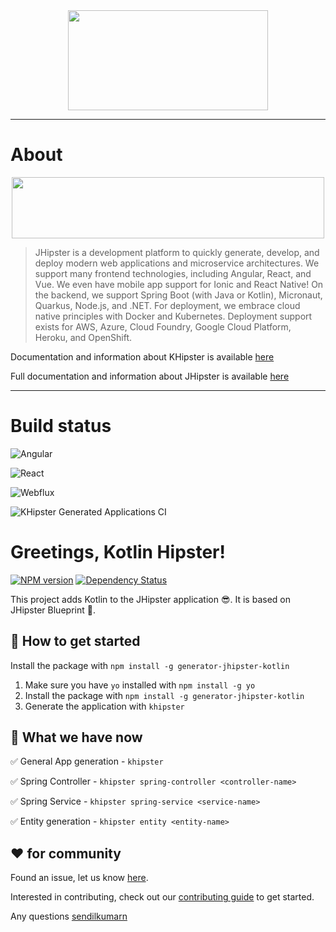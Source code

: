 <div align="center">
    <a href="https://khipster.dev">
        <img width="320" height="160" src="https://raw.githubusercontent.com/jhipster/jhipster-kotlin/main/logo-khipster.png">
    </a>
</div>

---

# About

<div align="center">
    <a href="https://khipster.dev">
        <img width="500" height="98" src="https://raw.githubusercontent.com/sendilkumarn/jhipster-kotlin-artwork/master/about-project.png">
    </a>
</div>

> JHipster is a development platform to quickly generate, develop, and deploy modern web applications and microservice architectures. We support many frontend technologies, including Angular, React, and Vue. We even have mobile app support for Ionic and React Native! On the backend, we support Spring Boot (with Java or Kotlin), Micronaut, Quarkus, Node.js, and .NET. For deployment, we embrace cloud native principles with Docker and Kubernetes. Deployment support exists for AWS, Azure, Cloud Foundry, Google Cloud Platform, Heroku, and OpenShift.


Documentation and information about KHipster is available [here](https://www.khipster.dev/)

Full documentation and information about JHipster is available [here](https://www.jhipster.tech/)

---

# Build status

![Angular](https://github.com/jhipster/jhipster-kotlin/workflows/Angular/badge.svg)

![React](https://github.com/jhipster/jhipster-kotlin/workflows/React/badge.svg)

![Webflux](https://github.com/jhipster/jhipster-kotlin/workflows/Webflux/badge.svg)

![KHipster Generated Applications CI](https://github.com/jhipster/jhipster-kotlin/workflows/KHipster%20Generated%20Applications%20CI/badge.svg)

# Greetings, Kotlin Hipster!

[![NPM version][npm-image]][npm-url]
[![Dependency Status][daviddm-image]][daviddm-url]

This project adds Kotlin to the JHipster application 😎. It is based on JHipster Blueprint 🔵.

## 🚀 How to get started

Install the package with `npm install -g generator-jhipster-kotlin`

1. Make sure you have `yo` installed with `npm install -g yo`
2. Install the package with `npm install -g generator-jhipster-kotlin`
3. Generate the application with `khipster`

## 🚦 What we have now

✅ General App generation - `khipster`

✅ Spring Controller - `khipster spring-controller <controller-name>`

✅ Spring Service - `khipster spring-service <service-name>`

✅ Entity generation - `khipster entity <entity-name>`

## ❤️ for community

Found an issue, let us know [here](https://github.com/jhipster/jhipster-kotlin/issues).

Interested in contributing, check out our [contributing guide](https://github.com/jhipster/jhipster-kotlin/blob/main/CONTRIBUTING.md) to get started.

Any questions [sendilkumarn](https://twitter.com/sendilkumarn)

[khipster-image]: https://raw.githubusercontent.com/sendilkumarn/jhipster-kotlin-artwork/master/logo-khipster.png
[npm-image]: https://badge.fury.io/js/generator-jhipster-kotlin.svg
[npm-url]: https://npmjs.org/package/generator-jhipster-kotlin
[daviddm-image]: https://david-dm.org/jhipster/generator-jhipster-kotlin.svg?theme=shields.io
[daviddm-url]: https://david-dm.org/jhipster/generator-jhipster-kotlin
